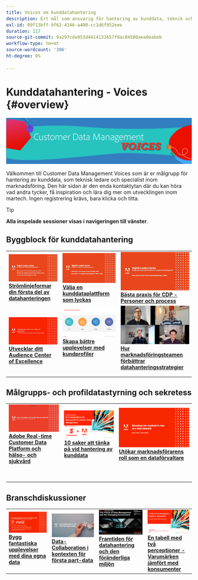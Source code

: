 ```yaml
---
title: Voices om kunddatahantering
description: Ert mål som ansvarig för hantering av kunddata, teknik och marknadsföring samt specialist.  Den här sidan är den enda kontaktytan där du kan höra vad andra tycker, få inspiration och lära dig mer om utvecklingen inom martech.
exl-id: 09f13bff-9f62-4146-a400-cc1d6f952eee
duration: 117
source-git-commit: 9a297cda953d4414131657f9ac84580aea0eabeb
workflow-type: tm+mt
source-wordcount: '306'
ht-degree: 0%

---
```


# Kunddatahantering - Voices {#overview}

<img alt="Voices om kunddatahantering" src="./assets/cdp-voices-banner.png" />

Välkommen till Customer Data Management Voices som är er målgrupp för hantering av kunddata, som teknisk ledare och specialist inom marknadsföring. Den här sidan är den enda kontaktytan där du kan höra vad andra tycker, få inspiration och lära dig mer om utvecklingen inom martech. Ingen registrering krävs, bara klicka och titta.

>[!TIP]
>
>**Alla inspelade sessioner visas i navigeringen till vänster**.

## Byggblock för kunddatahantering

<table>
  <tr>
   <td>
      <a href="./cdm/first-mile.md">
      <img alt="Effektivisera din första hanteringslösning" src="./assets/first-mile.png"/>
      </a>
      <div>
         <a href="./cdm/first-mile.md"><strong>Strömlinjeformar din första del av datahanteringen</strong></a>
         <br/>
      </div>
   </td>
   <td>
      <a href="./cdm/cdp-success.md">
      <img alt="Välja en kunddataplattform för lyckat resultat" src="./assets/cdp-success.png"/>
      </a>
      <div>
         <a href="./cdm/cdp-success.md"><strong>Välja en kunddataplattform som lyckas</strong></a>
         <br/>
      </div>
    </td>
    <td>
      <a href="./cdm/people-and-process.md">
      <img alt="Personer och processer" src="./assets/people-and-process.png"/>
      </a>
      <div>
         <a href="./cdm/people-and-process.md"><strong>Bästa praxis för CDP - Personer och process</strong></a>
         <br/>
      </div>
    </td>
   </tr>
   <tr> 
   <td>
      <a href="./cdm/evolving-your-audience-center-of-excellence.md">
      <img alt="Utvecklar ditt högteknologiska målgruppscenter" src="./assets/evolving-your-audience-center-of-excellence.png"/>
      </a>
      <div>
         <a href="./cdm/evolving-your-audience-center-of-excellence.md"><strong>Utvecklar ditt Audience Center of Excellence</strong></a>
         <br/>
      </div>
    </td>
   <td>
      <a href="./cdm/building-better-experiences-with-customer-profiles.md">
      <img alt="Skapa bättre upplevelser med kundprofiler" src="./assets/building-better-experiences-with-customer-profiles.png"/>
      </a>
      <div>
         <a href="./cdm/building-better-experiences-with-customer-profiles.md"><strong>Skapa bättre upplevelser med kundprofiler</strong></a>
      </div>
      <p>
        <br/>
    </td>
   <td>
      <a href="./cdm/how-marketing-teams-are-improving-data-management-strategies.md">
      <img alt="Hur marknadsföringsteamen förbättrar datahanteringsstrategier" src="./assets/how-marketing-teams-are-improving-data-management-strategies.png"/>
      </a>
      <div>
         <a href="./cdm/how-marketing-teams-are-improving-data-management-strategies.md"><strong>Hur marknadsföringsteamen förbättrar datahanteringsstrategier</strong></a>
      </div>
      <p>
      </p>
    </td>
  </tr>
</table>

## Målgrupps- och profildatastyrning och sekretess

<table>
  <tr>
   <td>
      <a href="./governance/healthcare-shield.md">
      <img alt="Adobe Real-time Customer Data Platform och hälso- och sjukvård" src="./assets/healthcare-shield.png"/>
      </a>
      <div>
         <a href="./governance/healthcare-shield.md"><strong>Adobe Real-time Customer Data Platform och hälso- och sjukvård</strong></a>
         <br/>
      </div>
      <p>
        <br/>
   </td> 
   <td>
      <a href="https://experienceleague.adobe.com/docs/platform-learn/tutorials/privacy/ten-considerations-for-responsible-customer-data-management.html">
      <img alt="10 saker att tänka på när det gäller ansvarstagande kunddatahantering" src="./assets/ten-considerations-for-responsible-customer-data-management.png"/>
      </a>
      <div>
         <a href="https://experienceleague.adobe.com/docs/platform-learn/tutorials/privacy/ten-considerations-for-responsible-customer-data-management.html"><strong>10 saker att tänka på vid hantering av kunddata</strong></a>
         <br/>
      </div>
      <p>
        <br/>
    </td>
    <td>
      <a href="https://experienceleague.adobe.com/docs/platform-learn/tutorials/privacy/elevating-the-marketers-role-as-a-data-steward.html">
      <img alt="Öka markörens roll som en dataförvaltare" src="./assets/elevating-the-marketers-role-as-a-data-steward.png"/>
      </a>
      <div>
         <a href="https://experienceleague.adobe.com/docs/platform-learn/tutorials/privacy/elevating-the-marketers-role-as-a-data-steward.html"><strong>Utökar marknadsförarens roll som en dataförvaltare</strong></a>
         <br/>
      </div>
      <p>
        <br/>
       </p>
    </td>
  </tr>
</table>

## Branschdiskussioner

<table>
  <tr>
     <td>
      <a href="./industry/build-superb-experiences-with-your-first-party-data.md">
      <img alt="Bygg fantastiska upplevelser med era egna data" src="./assets/build-superb-experiences-with-your-first-party-data.png"/>
      </a>
      <div>
         <a href="./industry/build-superb-experiences-with-your-first-party-data.md"><strong>Bygg fantastiska upplevelser med dina egna data</strong></a>
      </div>
      <p>
      </p>
    </td>
     <td>
      <a href="./industry/data-collaboration-in-the-first-party-data-context.md">
      <img alt="Data-Collaboration i förstahandskontexten" src="./assets/data-collaboration-in-the-first-party-data-context.png"/>
      </a>
      <div>
         <a href="./industry/data-collaboration-in-the-first-party-data-context.md"><strong>Data-Collaboration i kontexten för första part-data</strong></a>
      </div>
      <p>
      </p>
    </td>
     <td>
      <a href="./industry/the-future-of-data-management-and-the-changing-environment.md">
      <img alt="Framtiden för datahantering och den föränderliga miljön" src="./assets/the-future-of-data-management-and-the-changing-environment.png"/>
      </a>
      <div>
         <a href="./industry/the-future-of-data-management-and-the-changing-environment.md"><strong>Framtiden för datahantering och den föränderliga miljön</strong></a>
      </div>
      <p>
      </p>
    </td>
   <td>
      <a href="./industry/brands-vs-consumers.md">
      <img alt="En tabell med två perceptioner - varumärken jämfört med konsumenter" src="./assets/brands-vs-consumers.png"/>
      </a>
      <div>
         <a href="./industry/brands-vs-consumers.md"><strong>En tabell med två perceptioner - Varumärken jämfört med konsumenter</strong></a>
         <br/>
      </div>
    </td>
  </tr>
</table>
